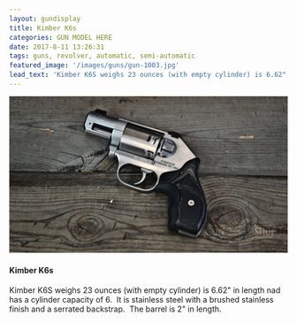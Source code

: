 ```yaml
---
layout: gundisplay
title: Kimber K6s
categories: GUN MODEL HERE
date: 2017-8-11 13:26:31
tags: guns, revolver, automatic, semi-automatic
featured_image: '/images/guns/gun-1003.jpg'
lead_text: 'Kimber K6S weighs 23 ounces (with empty cylinder) is 6.62" in length nad has a cylinder capacity of 6.'
---
```


<div>
<img src="/images/guns/gun-1003.jpg" alt="Kimber" />
</div>

#### Kimber K6s
Kimber K6S weighs 23 ounces (with empty cylinder) is 6.62" in length nad has a cylinder capacity of 6.  It is stainless steel with a brushed stainless finish and a serrated backstrap.  The barrel is 2" in length.
